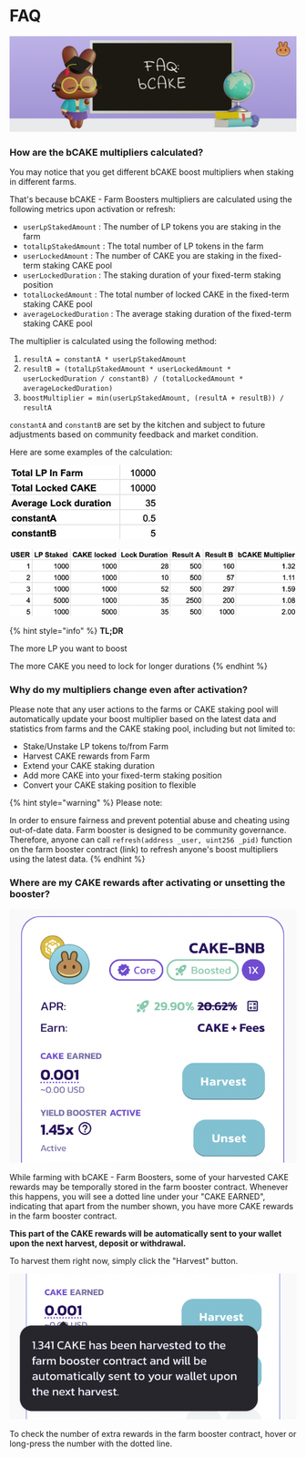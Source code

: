 # FAQ

![](../../../.gitbook/assets/how-bCAKE-FAQ.png)

### How are the bCAKE multipliers calculated?

You may notice that you get different bCAKE boost multipliers when staking in different farms.

That's because bCAKE - Farm Boosters multipliers are calculated using the following metrics upon activation or refresh:

* `userLpStakedAmount` : The number of LP tokens you are staking in the farm
* `totalLpStakedAmount` : The total number of LP tokens in the farm
* `userLockedAmount` : The number of CAKE you are staking in the fixed-term staking CAKE pool
* `userLockedDuration` : The staking duration of your fixed-term staking position
* `totalLockedAmount` : The total number of locked CAKE in the fixed-term staking CAKE pool
* `averageLockedDuration` : The average staking duration of the fixed-term staking CAKE pool

The multiplier is calculated using the following method:

1. `resultA = constantA * userLpStakedAmount`
2. `resultB = (totalLpStakedAmount * userLockedAmount * userLockedDuration / constantB) / (totalLockedAmount * averageLockedDuration)`
3. `boostMultiplier = min(userLpStakedAmount, (resultA + resultB)) / resultA`

`constantA` and `constantB` are set by the kitchen and subject to future adjustments based on community feedback and market condition.

Here are some examples of the calculation:

![](../../../.gitbook/assets/bCAKE-params.png)

![](../../../.gitbook/assets/bCAKE-cal.png)

{% hint style="info" %}
**TL;DR**

The more LP you want to boost

The more CAKE you need to lock for longer durations
{% endhint %}

### Why do my multipliers change even after activation?

Please note that any user actions to the farms or CAKE staking pool will automatically update your boost multiplier based on the latest data and statistics from farms and the CAKE staking pool, including but not limited to:

* Stake/Unstake LP tokens to/from Farm
* Harvest CAKE rewards from Farm
* Extend your CAKE staking duration
* Add more CAKE into your fixed-term staking position
* Convert your CAKE staking position to flexible

{% hint style="warning" %}
Please note:&#x20;

In order to ensure fairness and prevent potential abuse and cheating using out-of-date data. Farm booster is designed to be community governance. Therefore, anyone can call `refresh(address _user, uint256 _pid)` function on the farm booster contract (link) to refresh anyone's boost multipliers using the latest data.
{% endhint %}

### Where are my CAKE rewards after activating or unsetting the booster?

![](../../../.gitbook/assets/bCAKE-has-pending-balance.png)

While farming with bCAKE - Farm Boosters, some of your harvested CAKE rewards may be temporally stored in the farm booster contract. Whenever this happens, you will see a dotted line under your "CAKE EARNED", indicating that apart from the number shown, you have more CAKE rewards in the farm booster contract.

**This part of the CAKE rewards will be automatically sent to your wallet upon the next harvest, deposit or withdrawal.**

To harvest them right now, simply click the "Harvest" button.

![](../../../.gitbook/assets/bCAKE-has-pending-balance-tooltip.png)

To check the number of extra rewards in the farm booster contract, hover or long-press the number with the dotted line.
